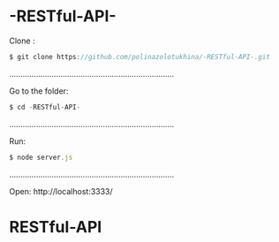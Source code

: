 # -RESTful-API-





Clone : 
```javascript
$ git clone https://github.com/polinazolotukhina/-RESTful-API-.git
```


..........................................................................

Go to the folder:
```javascript
$ cd -RESTful-API-
```


..........................................................................

Run:
```javascript
$ node server.js
```


..........................................................................


Open:
http://localhost:3333/
 
# RESTful-API
